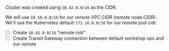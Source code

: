 Cluster was created using `10.42.0.0/16` as the CIDR.

We will use `10.50.0.0/16` for our _remote_ VPC CIDR (remote node CIDR).
We'll use the Kubernetes default `172.16.0.0/16` for our remote pod cidr.

- [ ] Create `10.42.0.0/16` "remote cidr"
- [ ] Create Transit Gateway connection between default workshop vpc and our remote
